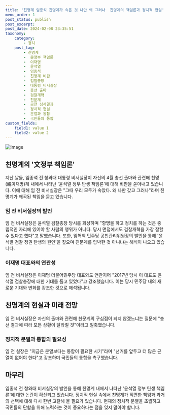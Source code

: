 ```yaml
---
title: '친명계 임종석 친명계가 속은 것 나만 왜 그러나  친명계의 책임론과 정치적 현실'
menu_order: 1
post_status: publish
post_excerpt: 
post_date: 2024-02-08 23:35:51
taxonomy:
    category:
        - 정치
    post_tag:
        - 친명계
        -  문정부 책임론
        -  이재명
        -  윤석열
        -  임종석
        -  친명계 비판
        -  검찰총장
        -  대통령 비서실장
        -  총선 출마
        -  검찰개혁
        -  친문계
        -  공천 심사결과
        -  정치적 현실
        -  분열과 통합
        -  국민들의 통합
custom_fields:
    field1: value 1
    field2: value 2
---
```


![Image](https://imgnews.pstatic.net/image/586/2024/02/07/0000072510_001_20240207104501525.png?type=w647)

## 친명계의 '文정부 책임론'
지난 날들, 임종석 전 청와대 대통령 비서실장이 자신의 4월 총선 출마와 관련해 친명(親이재명)계 내에서 나타난 '윤석열 정부 탄생 책임론'에 대해 비판을 쏟아내고 있습니다. 이에 대해 임 전 비서실장은 "그때 우리 모두가 속았다. 왜 나만 갖고 그러나"라며 친명계가 왜곡된 책임을 묻고 있습니다. 
### 임 전 비서실장의 발언
임 전 비서실장은 윤석열 검찰총장 당시를 회상하며 "항명을 하고 정치를 하는 것은 중립적인 자리에 있어야 할 사람의 행위가 아니다. 당시 면접에서도 검찰개혁을 가장 잘할 수 있다고 했다"고 말했습니다. 
또한, 임혁백 민주당 공천관리위원장의 발언을 통해 '윤석열 검찰 정권 탄생의 원인'을 짚으며 친문계를 압박한 것 아니냐는 해석이 나오고 있습니다.
### 이재명 대표와의 연관성
임 전 비서실장은 이재명 더불어민주당 대표와도 연관지어 "2017년 당시 이 대표도 윤석열 검찰총장에 대한 기대를 품고 있었다"고 강조했습니다. 이는 당시 민주당 내의 새로운 기대와 변화를 강조한 것으로 해석됩니다. 
## 친명계의 현실과 미래 전망
임 전 비서실장은 자신의 출마와 관련해 친문계의 구심점이 되지 않겠느냐는 질문에 "총선 결과에 따라 모든 상황이 달라질 것"이라고 일축했습니다. 
### 정치적 분열과 통합의 필요성
임 전 실장은 "지금은 분열보다는 통합이 필요한 시기"라며 "선거를 앞두고 더 많은 균열이 없어야 한다"고 강조하며 국민들의 통합을 촉구했습니다.
## 마무리
임종석 전 청와대 비서실장의 발언을 통해 친명계 내에서 나타난 '윤석열 정부 탄생 책임론'에 대한 논란이 확산되고 있습니다. 정치적 현실 속에서 친명계가 직면한 책임과 과거의 선택에 대해 다시 한번 고찰해 볼 필요가 있습니다. 현재의 정치적 분열을 초월하고 국민들의 단합을 위해 노력하는 것이 중요하다는 점을 잊지 말아야 합니다.
